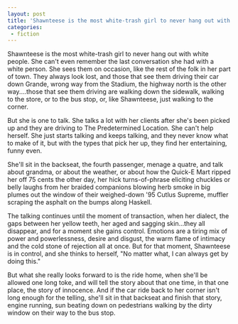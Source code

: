 ```yaml
---
layout: post
title: 'Shawnteese is the most white-trash girl to never hang out with white people'
categories:
 - fiction
---
```


Shawnteese is the most white-trash girl to never hang out with white people. She can't even remember the last conversation she had with a white person. She sees them on occasion, like the rest of the folk in her part of town. They always look lost, and those that see them driving their car down Grande, wrong way from the Stadium, the highway north is the other way....those that see them driving are walking down the sidewalk, walking to the store, or to the bus stop, or, like Shawnteese, just walking to the corner.

But she is one to talk. She talks a lot with her clients after she's been picked up and they are driving to The Predetermined Location. She can't help herself. She just starts talking and keeps talking, and they never know what to make of it, but with the types that pick her up, they find her entertaining, funny even.

She'll sit in the backseat, the fourth passenger, menage a quatre, and talk about grandma, or about the weather, or about how the Quick-E Mart ripped her off 75 cents the other day, her hick turns-of-phrase eliciting chuckles or belly laughs from her braided companions blowing herb smoke in big plumes out the window of their weighed-down '95 Cutlus Supreme, muffler scraping the asphalt on the bumps along Haskell.

The talking continues until the moment of transaction, when her dialect, the gaps between her yellow teeth, her aged and sagging skin...they all disappear, and for a moment she gains control. Emotions are a tiring mix of power and powerlessness, desire and disgust, the warm flame of intimacy and the cold stone of rejection all at once. But for that moment, Shawnteese is in control, and she thinks to herself, "No matter what, I can always get by doing this."

But what she really looks forward to is the ride home, when she'll be allowed one long toke, and will tell the story about that one time, in that one place, the story of innocence. And if the car ride back to her corner isn't long enough for the telling, she'll sit in that backseat and finish that story, engine running, sun beating down on pedestrians walking by the dirty window on their way to the bus stop.
